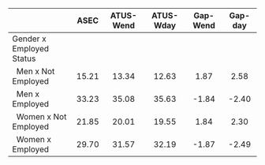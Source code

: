 
|                      |         ASEC |    ATUS-Wend |    ATUS-Wday |     Gap-Wend |      Gap-day |
| -------------------- | :----------: | :----------: | :----------: | :----------: | :----------: |
| Gender x Employed Status |              |              |              |              |              |
| &nbsp;&nbsp;Men x Not Employed |        15.21 |        13.34 |        12.63 |         1.87 |         2.58 |
| &nbsp;&nbsp;Men x Employed |        33.23 |        35.08 |        35.63 |        -1.84 |        -2.40 |
| &nbsp;&nbsp;Women x Not Employed |        21.85 |        20.01 |        19.55 |         1.84 |         2.30 |
| &nbsp;&nbsp;Women x Employed |        29.70 |        31.57 |        32.19 |        -1.87 |        -2.49 |

